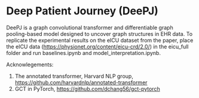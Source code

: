 # Deep Patient Journey (DeePJ) 

DeePJ is a graph convolutional transformer and differentiable graph pooling-based model designed to uncover graph structures in EHR data. To replicate the experimental results on the eICU dataset from the paper, place the eICU data (https://physionet.org/content/eicu-crd/2.0/) in the eicu_full folder and run baselines.ipynb and model_interpretation.ipynb.

Acknowlegements:
1. The annotated transformer, Harvard NLP group, https://github.com/harvardnlp/annotated-transformer
2. GCT in PyTorch, https://github.com/dchang56/gct-pytorch
